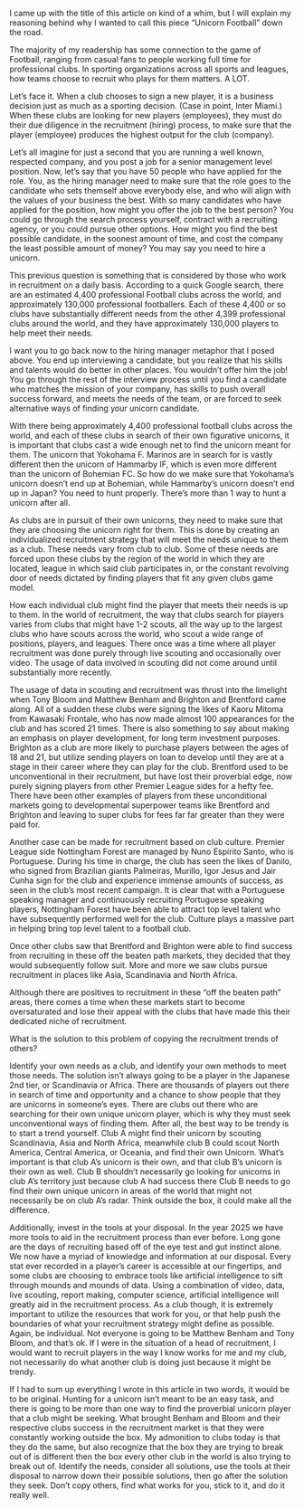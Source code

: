 
I came up with the title of this article on kind of a whim, but I will explain my reasoning behind why I wanted to call this piece “Unicorn Football” down the road.

The majority of my readership has some connection to the game of Football, ranging from casual fans to people working full time for professional clubs. In sporting organizations across all sports and leagues, how teams choose to recruit who plays for them matters. A LOT.

Let’s face it. When a club chooses to sign a new player, it is a business decision just as much as a sporting decision. (Case in point, Inter Miami.) When these clubs are looking for new players (employees), they must do their due diligence in the recruitment (hiring) process, to make sure that the player (employee) produces the highest output for the club (company).

Let’s all imagine for just a second that you are running a well known, respected company, and you post a job for a senior management level position. Now, let’s say that you have 50 people who have applied for the role. You, as the hiring manager need to make sure that the role goes to the candidate who sets themself above everybody else, and who will align with the values of your business the best. With so many candidates who have applied for the position, how might you offer the job to the best person? You could go through the search process yourself, contract with a recruiting agency, or you could pursue other options. How might you find the best possible candidate, in the soonest amount of time, and cost the company the least possible amount of money? You may say you need to hire a unicorn.

This previous question is something that is considered by those who work in recruitment on a daily basis. According to a quick Google search, there are an estimated 4,400 professional Football clubs across the world, and approximately 130,000 professional footballers. Each of these 4,400 or so clubs have substantially different needs from the other 4,399 professional clubs around the world, and they have approximately 130,000 players to help meet their needs.

I want you to go back now to the hiring manager metaphor that I posed above. You end up interviewing a candidate, but you realize that his skills and talents would do better in other places. You wouldn’t offer him the job! You go through the rest of the interview process until you find a candidate who matches the mission of your company, has skills to push overall success forward, and meets the needs of the team, or are forced to seek alternative ways of finding your unicorn candidate.

With there being approximately 4,400 professional football clubs across the world, and each of these clubs in search of their own figurative unicorns, it is important that clubs cast a wide enough net to find the unicorn meant for them. The unicorn that Yokohama F. Marinos are in search for is vastly different then the unicorn of Hammarby IF, which is even more different than the unicorn of Bohemian FC. So how do we make sure that Yokohama’s unicorn doesn’t end up at Bohemian, while Hammarby’s unicorn doesn’t end up in Japan? You need to hunt properly. There’s more than 1 way to hunt a unicorn after all.

As clubs are in pursuit of their own unicorns, they need to make sure that they are choosing the unicorn right for them. This is done by creating an individualized recruitment strategy that will meet the needs unique to them as a club. These needs vary from club to club. Some of these needs are forced upon these clubs by the region of the world in which they are located, league in which said club participates in, or the constant revolving door of needs dictated by finding players that fit any given clubs game model.

How each individual club might find the player that meets their needs is up to them. In the world of recruitment, the way that clubs search for players varies from clubs that might have 1-2 scouts, all the way up to the largest clubs who have scouts across the world, who scout a wide range of positions, players, and leagues. There once was a time where all player recruitment was done purely through live scouting and occasionally over video. The usage of data involved in scouting did not come around until substantially more recently.

The usage of data in scouting and recruitment was thrust into the limelight when Tony Bloom and Matthew Benham and Brighton and Brentford came along. All of a sudden these clubs were signing the likes of Kaoru Mitoma from Kawasaki Frontale, who has now made almost 100 appearances for the club and has scored 21 times. There is also something to say about making an emphasis on player development, for long term investment purposes. Brighton as a club are more likely to purchase players between the ages of 18 and 21, but utilize sending players on loan to develop until they are at a stage in their career where they can play for the club. Brentford used to be unconventional in their recruitment, but have lost their proverbial edge, now purely signing players from other Premier League sides for a hefty fee. There have been other examples of players from these unconditional markets going to developmental superpower teams like Brentford and Brighton and leaving to super clubs for fees far far greater than they were paid for.

Another case can be made for recruitment based on club culture. Premier League side Nottingham Forest are managed by Nuno Espírito Santo, who is Portuguese. During his time in charge, the club has seen the likes of Danilo, who signed from Brazilian giants Palmeiras, Murillo, Igor Jesus and Jair Cunha sign for the club and experience immense amounts of success, as seen in the club’s most recent campaign. It is clear that with a Portuguese speaking manager and continuously recruiting Portuguese speaking players, Nottingham Forest have been able to attract top level talent who have subsequently performed well for the club. Culture plays a massive part in helping bring top level talent to a football club.

Once other clubs saw that Brentford and Brighton were able to find success from recruiting in these off the beaten path markets, they decided that they would subsequently follow suit. More and more we saw clubs pursue recruitment in places like Asia, Scandinavia and North Africa.

Although there are positives to recruitment in these “off the beaten path” areas, there comes a time when these markets start to become oversaturated and lose their appeal with the clubs that have made this their dedicated niche of recruitment.

What is the solution to this problem of copying the recruitment trends of others?

Identify your own needs as a club, and identify your own methods to meet those needs. The solution isn’t always going to be a player in the Japanese 2nd tier, or Scandinavia or Africa. There are thousands of players out there in search of time and opportunity and a chance to show people that they are unicorns in someone’s eyes. There are clubs out there who are searching for their own unique unicorn player, which is why they must seek unconventional ways of finding them. After all, the best way to be trendy is to start a trend yourself. Club A might find their unicorn by scouting Scandinavia, Asia and North Africa, meanwhile club B could scout North America, Central America, or Oceania, and find their own Unicorn. What’s important is that club A’s unicorn is their own, and that club B’s unicorn is their own as well. Club B shouldn’t necessarily go looking for unicorns in club A’s territory just because club A had success there Club B needs to go find their own unique unicorn in areas of the world that might not necessarily be on club A’s radar. Think outside the box, it could make all the difference.

Additionally, invest in the tools at your disposal. In the year 2025 we have more tools to aid in the recruitment process than ever before. Long gone are the days of recruiting based off of the eye test and gut instinct alone. We now have a myriad of knowledge and information at our disposal. Every stat ever recorded in a player’s career is accessible at our fingertips, and some clubs are choosing to embrace tools like artificial intelligence to sift through mounds and mounds of data. Using a combination of video, data, live scouting, report making, computer science, artificial intelligence will greatly aid in the recruitment process. As a club though, it is extremely important to utilize the resources that work for you, or that help push the boundaries of what your recruitment strategy might define as possible. Again, be individual. Not everyone is going to be Matthew Benham and Tony Bloom, and that’s ok. If I were in the situation of a head of recruitment, I would want to recruit players in the way I know works for me and my club, not necessarily do what another club is doing just because it might be trendy.

If I had to sum up everything I wrote in this article in two words, it would be to be original. Hunting for a unicorn isn’t meant to be an easy task, and there is going to be more than one way to find the proverbial unicorn player that a club might be seeking. What brought Benham and Bloom and their respective clubs success in the recruitment market is that they were constantly working outside the box. My admonition to clubs today is that they do the same, but also recognize that the box they are trying to break out of is different then the box every other club in the world is also trying to break out of. Identify the needs, consider all solutions, use the tools at their disposal to narrow down their possible solutions, then go after the solution they seek. Don’t copy others, find what works for you, stick to it, and do it really well.
